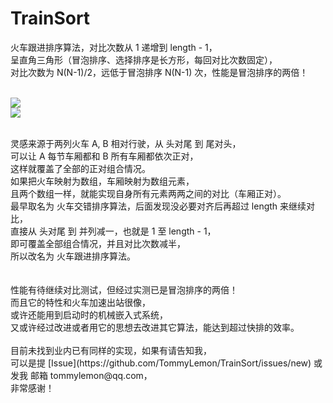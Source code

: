 # TrainSort
火车跟进排序算法，对比次数从 1 递增到 length - 1，<br />
呈直角三角形（冒泡排序、选择排序是长方形，每回对比次数固定），<br />
对比次数为 N(N-1)/2，远低于冒泡排序 N(N-1) 次，性能是冒泡排序的两倍！<br />
<br />

![](https://raw.githubusercontent.com/TommyLemon/StaticResources/master/TrainSort/TrainSort-Principle.jpg)   
![](https://raw.githubusercontent.com/TommyLemon/StaticResources/master/TrainSort/TrainSort-V2-NearTwicePerformanceOfBubbleSort.jpg)   

<br />
灵感来源于两列火车 A, B 相对行驶，从 头对尾 到 尾对头，<br />
可以让 A 每节车厢都和 B 所有车厢都依次正对，<br />
这样就覆盖了全部的正对组合情况。<br />
如果把火车映射为数组，车厢映射为数组元素，<br />
且两个数组一样，就能实现自身所有元素两两之间的对比（车厢正对）。<br />
最早取名为 火车交错排序算法，后面发现没必要对齐后再超过 length 来继续对比，<br />
直接从 头对尾 到 并列减一，也就是 1 至 length - 1，<br />
即可覆盖全部组合情况，并且对比次数减半，<br />
所以改名为 火车跟进排序算法。 <br />
<br />

<br />
性能有待继续对比测试，但经过实测已是冒泡排序的两倍！<br >
而且它的特性和火车加速出站很像，<br />
或许还能用到启动时的机械嵌入式系统，<br />
又或许经过改进或者用它的思想去改进其它算法，能达到超过快排的效率。<br />
<br />
目前未找到业内已有同样的实现，如果有请告知我，<br />
可以是提 [Issue](https://github.com/TommyLemon/TrainSort/issues/new) 或发我 邮箱 tommylemon@qq.com，<br />
非常感谢！<br />
